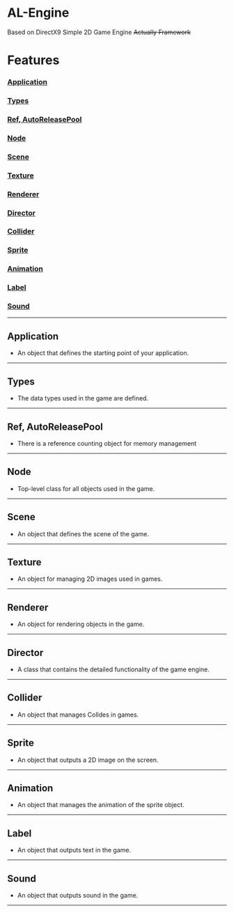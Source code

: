 # AL-Engine
Based on DirectX9 Simple 2D Game Engine ~~Actually Framework~~

# Features
### [Application](#Application)
### [Types](#Types)
### [Ref, AutoReleasePool](#Ref)
### [Node](#Node)
### [Scene](#Scene)
### [Texture](#Texture)
### [Renderer](#Renderer)
### [Director](#Director)
### [Collider](#Collider)
### [Sprite](#Sprite)
### [Animation](#Animation)
### [Label](#Label)
### [Sound](#Sound)
---
## Application <a id="Application">
* An object that defines the starting point of your application.

---
## Types <a id="Types">
* The data types used in the game are defined.

---
## Ref, AutoReleasePool <a id="Ref">
* There is a reference counting object for memory management

---
## Node <a id="Node">
* Top-level class for all objects used in the game.

---
## Scene <a id="Scene">
* An object that defines the scene of the game.

---
## Texture <a id="Texture">
* An object for managing 2D images used in games.

---
## Renderer <a id="Renderer">
* An object for rendering objects in the game.

---
## Director <a id="Director">
* A class that contains the detailed functionality of the game engine.

---
## Collider <a id="Collider">
* An object that manages Colldes in games.

---
## Sprite <a id="Sprite">
* An object that outputs a 2D image on the screen.

---
## Animation <a id="Animation">
* An object that manages the animation of the sprite object.

---
## Label <a id="Label">
* An object that outputs text in the game.
---
## Sound <a id="Sound">
* An object that outputs sound in the game.

---

